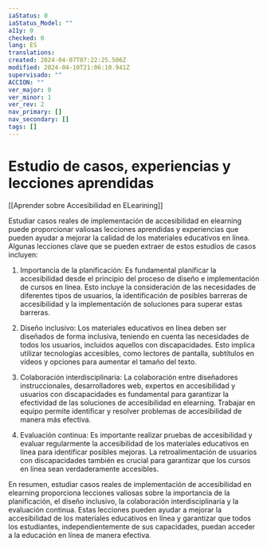 ```yaml
---
iaStatus: 0
iaStatus_Model: ""
a11y: 0
checked: 0
lang: ES
translations: 
created: 2024-04-07T07:22:25.506Z
modified: 2024-04-10T21:06:10.941Z
supervisado: ""
ACCION: ""
ver_major: 0
ver_minor: 1
ver_rev: 2
nav_primary: []
nav_secondary: []
tags: []
---
```

# Estudio de casos, experiencias y lecciones aprendidas

[[Aprender sobre Accesibilidad en ELearining]]

Estudiar casos reales de implementación de accesibilidad en elearning puede proporcionar valiosas lecciones aprendidas y experiencias que pueden ayudar a mejorar la calidad de los materiales educativos en línea. Algunas lecciones clave que se pueden extraer de estos estudios de casos incluyen:

1. Importancia de la planificación: Es fundamental planificar la accesibilidad desde el principio del proceso de diseño e implementación de cursos en línea. Esto incluye la consideración de las necesidades de diferentes tipos de usuarios, la identificación de posibles barreras de accesibilidad y la implementación de soluciones para superar estas barreras.

2. Diseño inclusivo: Los materiales educativos en línea deben ser diseñados de forma inclusiva, teniendo en cuenta las necesidades de todos los usuarios, incluidos aquellos con discapacidades. Esto implica utilizar tecnologías accesibles, como lectores de pantalla, subtítulos en vídeos y opciones para aumentar el tamaño del texto.

3. Colaboración interdisciplinaria: La colaboración entre diseñadores instruccionales, desarrolladores web, expertos en accesibilidad y usuarios con discapacidades es fundamental para garantizar la efectividad de las soluciones de accesibilidad en elearning. Trabajar en equipo permite identificar y resolver problemas de accesibilidad de manera más efectiva.

4. Evaluación continua: Es importante realizar pruebas de accesibilidad y evaluar regularmente la accesibilidad de los materiales educativos en línea para identificar posibles mejoras. La retroalimentación de usuarios con discapacidades también es crucial para garantizar que los cursos en línea sean verdaderamente accesibles.

En resumen, estudiar casos reales de implementación de accesibilidad en elearning proporciona lecciones valiosas sobre la importancia de la planificación, el diseño inclusivo, la colaboración interdisciplinaria y la evaluación continua. Estas lecciones pueden ayudar a mejorar la accesibilidad de los materiales educativos en línea y garantizar que todos los estudiantes, independientemente de sus capacidades, puedan acceder a la educación en línea de manera efectiva.
